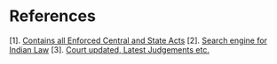 # References
[1]. [Contains all Enforced Central and State Acts](https://www.indiacode.nic.in)
[2]. [Search engine for Indian Law](https://indiankanoon.org)
[3]. [Court updated, Latest Judgements etc.](https://lawtrend.in)
